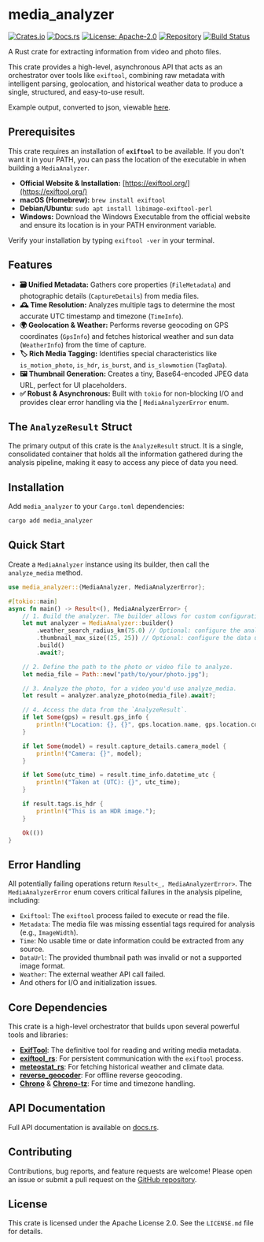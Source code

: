 # media_analyzer

[![Crates.io](https://img.shields.io/crates/v/media_analyzer.svg)](https://crates.io/crates/media_analyzer)
[![Docs.rs](https://docs.rs/media_analyzer/badge.svg)](https://docs.rs/media_analyzer)
[![License: Apache-2.0](https://img.shields.io/badge/license-Apache--2.0-blue.svg)](LICENSE.md)
[![Repository](https://img.shields.io/badge/GitHub-Repo-blue)](https://github.com/RuurdBijlsma/media_analyzer_rs)
[![Build Status](https://github.com/RuurdBijlsma/media_analyzer_rs/actions/workflows/ci.yml/badge.svg)](https://github.com/RuurdBijlsma/media_analyzer_rs/actions/workflows/ci.yml)

A Rust crate for extracting information from video and photo files.

This crate provides a high-level, asynchronous API that acts as an orchestrator over tools like `exiftool`, combining
raw metadata with intelligent parsing, geolocation, and historical weather data to produce a single, structured, and
easy-to-use result.

Example output, converted to json,
viewable [here](https://github.com/RuurdBijlsma/media_analyzer_rs/blob/main/.github/example_output/example_output.json).

## Prerequisites

This crate requires an installation of **`exiftool`** to be available. If you don't want it in your PATH, you can pass
the location of the executable in when building a `MediaAnalyzer`.

* **Official Website & Installation:** [https://exiftool.org/](https://exiftool.org/)
* **macOS (Homebrew):** `brew install exiftool`
* **Debian/Ubuntu:** `sudo apt install libimage-exiftool-perl`
* **Windows:** Download the Windows Executable from the official website and ensure its location is in your PATH
  environment variable.

Verify your installation by typing `exiftool -ver` in your terminal.

## Features

* **🗃️ Unified Metadata:** Gathers core properties (`FileMetadata`) and photographic details (`CaptureDetails`) from
  media files.
* **🕰️ Time Resolution:** Analyzes multiple tags to determine the most accurate UTC timestamp and
  timezone (`TimeInfo`).
* **🌍 Geolocation & Weather:** Performs reverse geocoding on GPS coordinates (`GpsInfo`) and fetches historical
  weather and sun data (`WeatherInfo`) from the time of capture.
* **🏷️ Rich Media Tagging:** Identifies special characteristics like `is_motion_photo`, `is_hdr`, `is_burst`, and
  `is_slowmotion` (`TagData`).
* **🖼️ Thumbnail Generation:** Creates a tiny, Base64-encoded JPEG data URL, perfect for UI placeholders.
* **✅ Robust & Asynchronous:** Built with `tokio` for non-blocking I/O and provides clear error handling via the [
  `MediaAnalyzerError` enum.

## The `AnalyzeResult` Struct

The primary output of this crate is the `AnalyzeResult` struct. It is a single, consolidated container that holds all
the information gathered during the analysis pipeline, making it easy to access any piece of data you need.

## Installation

Add `media_analyzer` to your `Cargo.toml` dependencies:

```bash
cargo add media_analyzer
```

## Quick Start

Create a `MediaAnalyzer` instance using its builder, then call the `analyze_media` method.

```rust
use media_analyzer::{MediaAnalyzer, MediaAnalyzerError};

#[tokio::main]
async fn main() -> Result<(), MediaAnalyzerError> {
    // 1. Build the analyzer. The builder allows for custom configuration.
    let mut analyzer = MediaAnalyzer::builder()
        .weather_search_radius_km(75.0) // Optional: configure the analyzer
        .thumbnail_max_size((25, 25)) // Optional: configure the data url size
        .build()
        .await?;

    // 2. Define the path to the photo or video file to analyze.
    let media_file = Path::new("path/to/your/photo.jpg");

    // 3. Analyze the photo, for a video you'd use analyze_media.
    let result = analyzer.analyze_photo(media_file).await?;

    // 4. Access the data from the `AnalyzeResult`.
    if let Some(gps) = result.gps_info {
        println!("Location: {}, {}", gps.location.name, gps.location.country_code);
    }

    if let Some(model) = result.capture_details.camera_model {
        println!("Camera: {}", model);
    }

    if let Some(utc_time) = result.time_info.datetime_utc {
        println!("Taken at (UTC): {}", utc_time);
    }

    if result.tags.is_hdr {
        println!("This is an HDR image.");
    }

    Ok(())
}
```

## Error Handling

All potentially failing operations return `Result<_, MediaAnalyzerError>`. The `MediaAnalyzerError` enum covers
critical failures in the analysis pipeline, including:

* `Exiftool`: The `exiftool` process failed to execute or read the file.
* `Metadata`: The media file was missing essential tags required for analysis (e.g., `ImageWidth`).
* `Time`: No usable time or date information could be extracted from any source.
* `DataUrl`: The provided thumbnail path was invalid or not a supported image format.
* `Weather`: The external weather API call failed.
* And others for I/O and initialization issues.

## Core Dependencies

This crate is a high-level orchestrator that builds upon several powerful tools and libraries:

* **[ExifTool](https://exiftool.org/)**: The definitive tool for reading and writing media metadata.
* **[exiftool_rs](https://crates.io/crates/exiftool)**: For persistent communication with the `exiftool` process.
* **[meteostat_rs](https://crates.io/crates/meteostat)**: For fetching historical weather and climate data.
* **[reverse_geocoder](https://crates.io/crates/reverse_geocoder)**: For offline reverse geocoding.
* **[Chrono](https://crates.io/crates/chrono)** & **[Chrono-tz](https://crates.io/crates/chrono-tz)**: For time and
  timezone handling.

## API Documentation

Full API documentation is available on [docs.rs](https://docs.rs/media_analyzer).

## Contributing

Contributions, bug reports, and feature requests are welcome! Please open an issue or submit a pull request on
the [GitHub repository](https://github.com/RuurdBijlsma/media_analyzer_rs).

## License

This crate is licensed under the Apache License 2.0. See the `LICENSE.md` file for details.